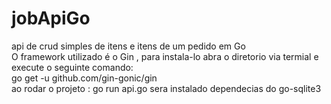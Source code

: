 # jobApiGo
api de crud simples de itens e itens de um pedido em Go<br>
O framework utilizado é o Gin , para instala-lo abra  o diretorio via termial e execute o seguinte comando:<br>
go get -u github.com/gin-gonic/gin <br>
ao rodar o projeto :  go run api.go  sera instalado dependecias do go-sqlite3
